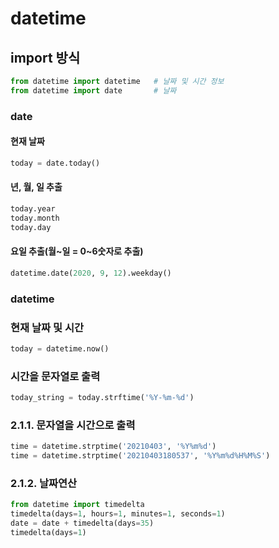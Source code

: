 # datetime

## import 방식

```python
from datetime import datetime	# 날짜 및 시간 정보
from datetime import date		# 날짜
```

### date

#### 현재 날짜

```python 
today = date.today()
```

#### 년, 월, 일 추출

```python
today.year
today.month
today.day
```

#### 요일 추출(월~일 = 0~6숫자로 추출)

```python
datetime.date(2020, 9, 12).weekday()
```



### datetime

### 현재 날짜 및 시간

```python
today = datetime.now()
```

### 시간을 문자열로 출력

```python
today_string = today.strftime('%Y-%m-%d')
```

### 2.1.1. 문자열을 시간으로 출력

```python
time = datetime.strptime('20210403', '%Y%m%d')
time = datetime.strptime('20210403180537', '%Y%m%d%H%M%S')
```

### 2.1.2. 날짜연산

```python
from datetime import timedelta
timedelta(days=1, hours=1, minutes=1, seconds=1)
date = date + timedelta(days=35)
timedelta(days=1)
```



